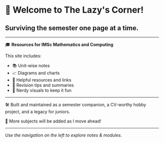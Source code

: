 # 🐼 Welcome to The Lazy's Corner!

## Surviving the semester one page at a time.

---

🎓 **Resources for IMSc Mathematics and Computing**

This site includes:

- 📚 Unit-wise notes
- 📈 Diagrams and charts
- 🔗 Helpful resources and links
- 🧠 Revision tips and summaries
- 🌟 Nerdy visuals to keep it fun

---

🛠️ Built and maintained as a semester companion, a CV-worthy hobby project, and a legacy for juniors.

🚀 More subjects will be added as I move ahead!

---

_Use the navigation on the left to explore notes & modules._
